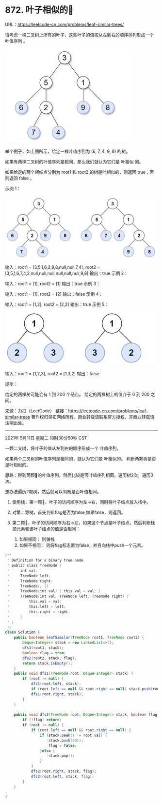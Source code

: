 # 872. 叶子相似的🌲

URL：https://leetcode-cn.com/problems/leaf-similar-trees/

请考虑一棵二叉树上所有的叶子，这些叶子的值按从左到右的顺序排列形成一个 叶值序列 。

<img src="../lc_images/image-20210511182943742.png" alt="image-20210511182943742" style="zoom:50%;" />

举个例子，如上图所示，给定一棵叶值序列为 (6, 7, 4, 9, 8) 的树。

如果有两棵二叉树的叶值序列是相同，那么我们就认为它们是 叶相似 的。

如果给定的两个根结点分别为 root1 和 root2 的树是叶相似的，则返回 true；否则返回 false 。

 

示例 1：

<img src="../lc_images/image-20210511183005871.png" alt="image-20210511183005871" style="zoom:50%;" />

输入：root1 = [3,5,1,6,2,9,8,null,null,7,4], root2 = [3,5,1,6,7,4,2,null,null,null,null,null,null,9,8]
输出：true
示例 2：

输入：root1 = [1], root2 = [1]
输出：true
示例 3：

输入：root1 = [1], root2 = [2]
输出：false
示例 4：

输入：root1 = [1,2], root2 = [2,2]
输出：true
示例 5：

<img src="../lc_images/image-20210511183028091.png" alt="image-20210511183028091" style="zoom:50%;" />

输入：root1 = [1,2,3], root2 = [1,3,2]
输出：false


提示：

给定的两棵树可能会有 1 到 200 个结点。
给定的两棵树上的值介于 0 到 200 之间。

来源：力扣（LeetCode）
链接：https://leetcode-cn.com/problems/leaf-similar-trees
著作权归领扣网络所有。商业转载请联系官方授权，非商业转载请注明出处。

---

2021年 5月11日 星期二 18时30分50秒 CST

一颗二叉树，将叶子的值从左到右的顺序形成一个 叶值序列。

如果两个二叉树的叶值序列是相同的，就认为它们是 叶相似的。 判断两颗树是否是叶相似的。

思路：得到两颗🌲的叶值序列，然后比较是否叶值序列相同。遍历树2次，遍历3次。

想办法遍历2颗树，然后就可以判断是否叶值相同。

1. 使用栈，第一颗🌲，叶子的访问顺序为左->右，同时将叶子结点放入栈中。
2. 对第二颗树，首先判断flag是否为false,如果false，则返回。
3. 第二颗🌲，叶子的访问顺序为右->左，如果这个节点是叶子结点，然后判断栈顶元素和该叶子结点的值是否相同：

   1. 如果相同：  则弹栈
   2. 如果不相同： 则将flag标志置为false，并且向栈中push一个元素。


```java
/**
 * Definition for a binary tree node.
 * public class TreeNode {
 *     int val;
 *     TreeNode left;
 *     TreeNode right;
 *     TreeNode() {}
 *     TreeNode(int val) { this.val = val; }
 *     TreeNode(int val, TreeNode left, TreeNode right) {
 *         this.val = val;
 *         this.left = left;
 *         this.right = right;
 *     }
 * }
 */
class Solution {
    public boolean leafSimilar(TreeNode root1, TreeNode root2) {
        Deque<Integer> stack = new LinkedList<>();
        dfs1(root1, stack);
        boolean flag = true;
        dfs2(root2, stack, flag);
        return stack.isEmpty();
    }
    public void dfs1(TreeNode root, Deque<Integer> stack) {
        if (root != null) {
            dfs1(root.left, stack);
            if (root.left == null && root.right == null) stack.push(root.val);
            dfs1(root.right, stack);
        }
    }
    
    public void dfs2(TreeNode root, Deque<Integer> stack, boolean flag) {
        if (!flag) return;
        if (root != null) {
            if (root.left == null && root.right == null) {
                if (stack.peek() != root.val) {
                    stack.push(201);
                    flag = false;
                }else {
                    stack.pop();
                }
            }
            dfs2(root.right, stack, flag);  
            dfs2(root.left, stack, flag);
        }
    }
    
}
```

